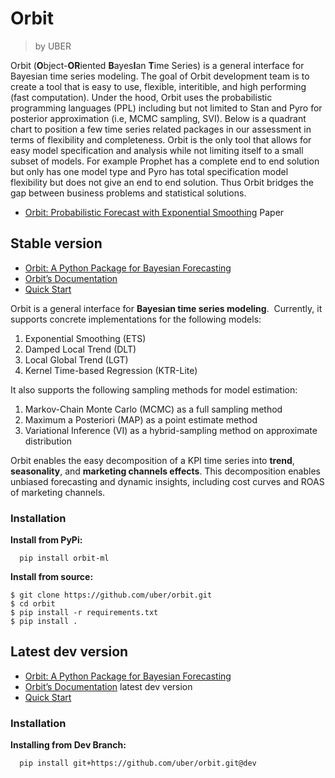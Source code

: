 # Orbit

> by UBER

Orbit (**O**bject-**OR**iented **B**ayes**I**an **T**ime Series) is a general interface for Bayesian time series modeling. The goal of Orbit development team is to create a tool that is easy to use, flexible, interitible, and high performing (fast computation). Under the hood, Orbit uses the probabilistic programming languages (PPL) including but not limited to Stan and Pyro for posterior approximation (i.e, MCMC sampling, SVI). Below is a quadrant chart to position a few time series related packages in our assessment in terms of flexibility and completeness. Orbit is the only tool that allows for easy model specification and analysis while not limiting itself to a small subset of models. For example Prophet has a complete end to end solution but only has one model type and Pyro has total specification model flexibility but does not give an end to end solution. Thus Orbit bridges the gap between business problems and statistical solutions.

- [Orbit: Probabilistic Forecast with Exponential Smoothing](https://arxiv.org/abs/2004.08492) Paper

## Stable version

- [Orbit: A Python Package for Bayesian Forecasting](https://github.com/uber/orbit/tree/master)
- [Orbit’s Documentation](https://orbit-ml.readthedocs.io/en/stable/)
- [Quick Start](https://orbit-ml.readthedocs.io/en/stable/tutorials/quick_start.html#)


Orbit is a general interface for **Bayesian time series modeling**. 
Currently, it supports concrete implementations for the following models:
1. Exponential Smoothing (ETS)
2. Damped Local Trend (DLT)
3. Local Global Trend (LGT)
4. Kernel Time-based Regression (KTR-Lite)

It also supports the following sampling methods for model estimation:
1. Markov-Chain Monte Carlo (MCMC) as a full sampling method
2. Maximum a Posteriori (MAP) as a point estimate method
3. Variational Inference (VI) as a hybrid-sampling method on approximate distribution

Orbit enables the easy decomposition of a KPI time series into **trend**, **seasonality**, and **marketing channels effects**. This decomposition enables unbiased forecasting and dynamic insights, including cost curves and ROAS of marketing channels.

### Installation

**Install from PyPi:**

      pip install orbit-ml

**Install from source:**

```@bash
$ git clone https://github.com/uber/orbit.git
$ cd orbit
$ pip install -r requirements.txt
$ pip install .
```

## Latest dev version

- [Orbit: A Python Package for Bayesian Forecasting](https://github.com/uber/orbit/tree/dev)
- [Orbit’s Documentation](https://orbit-ml.readthedocs.io/en/latest/) latest dev version
- [Quick Start](https://orbit-ml.readthedocs.io/en/latest/tutorials/quick_start.html)

### Installation

**Installing from Dev Branch:**

      pip install git+https://github.com/uber/orbit.git@dev

